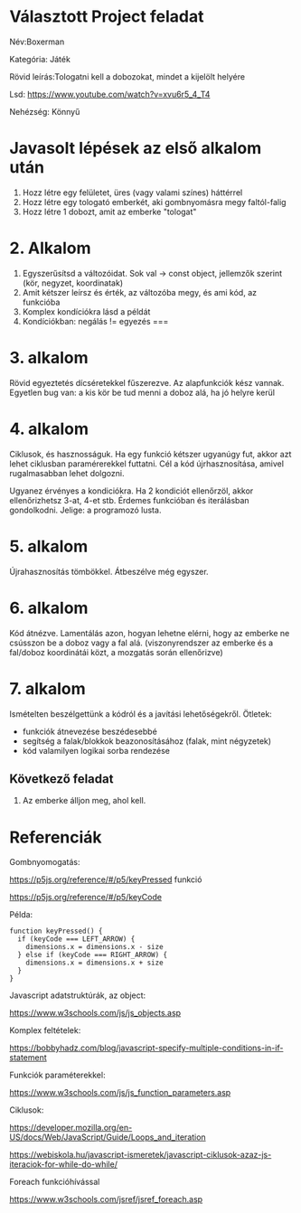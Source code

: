 # Választott Project feladat

Név:Boxerman

Kategória: Játék

Rövid leírás:Tologatni kell a dobozokat, mindet a kijelölt helyére

Lsd: https://www.youtube.com/watch?v=xvu6r5_4_T4

Nehézség: Könnyű

# Javasolt lépések az első alkalom után

1. Hozz létre egy felületet, üres (vagy valami színes) háttérrel
2. Hozz létre egy tologató emberkét, aki gombnyomásra megy faltól-falig
3. Hozz létre 1 dobozt, amit az emberke "tologat"

# 2. Alkalom

1. Egyszerűsítsd a változóidat. Sok val -> const object, jellemzők szerint (kör, negyzet, koordinatak)
2. Amit kétszer leírsz és érték, az változóba megy, és ami kód, az funkcióba
3. Komplex kondíciókra lásd a példát
4. Kondíciókban: negálás != egyezés ===

# 3. alkalom

Rövid egyeztetés dícséretekkel fűszerezve. Az alapfunkciók kész vannak. 
Egyetlen bug van: a kis kör be tud menni a doboz alá, ha jó helyre kerül

# 4. alkalom

Ciklusok, és hasznosságuk. Ha egy funkció kétszer ugyanúgy fut, akkor azt lehet ciklusban paramérerekkel futtatni. 
Cél a kód újrhasznosítása, amivel rugalmasabban lehet dolgozni.

Ugyanez érvényes a kondiciókra. Ha 2 kondiciót ellenőrzöl, akkor ellenőrizhetsz 3-at, 4-et stb. Érdemes funkcióban és iterálásban gondolkodni.
Jelige: a programozó lusta.

# 5. alkalom

Újrahasznosítás tömbökkel. Átbeszélve még egyszer.


# 6. alkalom

Kód átnézve. Lamentálás azon, hogyan lehetne elérni, hogy az emberke ne csússzon be a doboz vagy a fal alá.
(viszonyrendszer az emberke és a fal/doboz koordinátái közt, a mozgatás során ellenőrizve)

# 7. alkalom

Ismételten beszélgettünk a kódról és a javítási lehetőségekről. Ötletek:

- funkciók átnevezése beszédesebbé
- segítség a falak/blokkok beazonosításához (falak, mint négyzetek)
- kód valamilyen logikai sorba rendezése

## Következő feladat

1. Az emberke álljon meg, ahol kell.

# Referenciák

Gombnyomogatás:

https://p5js.org/reference/#/p5/keyPressed funkció

https://p5js.org/reference/#/p5/keyCode

Példa:

```
function keyPressed() {
  if (keyCode === LEFT_ARROW) {
    dimensions.x = dimensions.x - size
  } else if (keyCode === RIGHT_ARROW) {
    dimensions.x = dimensions.x + size
  }
}
```

Javascript adatstruktúrák, az object:

https://www.w3schools.com/js/js_objects.asp

Komplex feltételek:

https://bobbyhadz.com/blog/javascript-specify-multiple-conditions-in-if-statement

Funkciók paraméterekkel:

https://www.w3schools.com/js/js_function_parameters.asp

Ciklusok:

https://developer.mozilla.org/en-US/docs/Web/JavaScript/Guide/Loops_and_iteration

https://webiskola.hu/javascript-ismeretek/javascript-ciklusok-azaz-js-iteraciok-for-while-do-while/

Foreach funkcióhívással

https://www.w3schools.com/jsref/jsref_foreach.asp
